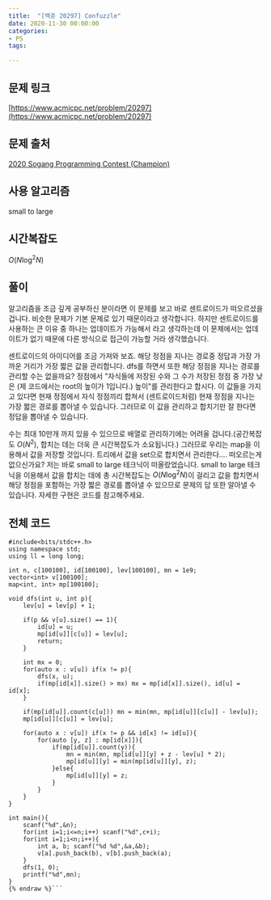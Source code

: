 ```yaml
---
title:  "[백준 20297] Confuzzle"
date: 2020-11-30 00:00:00
categories: 
- PS
tags:

---
```


## 문제 링크

[https://www.acmicpc.net/problem/20297](https://www.acmicpc.net/problem/20297)

## 문제 출처

 [2020 Sogang Programming Contest (Champion)](https://www.acmicpc.net/category/detail/2354)

## 사용 알고리즘

small to large

## 시간복잡도

$O(N\log^2N)$

## 풀이

알고리즘을 조금 깊게 공부하신 분이라면 이 문제를 보고 바로 센트로이드가 떠오르셨을 겁니다. 비슷한 문제가 기본 문제로 있기 때문이라고 생각합니다. 하지만 센트로이드를 사용하는 큰 이유 중 하나는 업데이트가 가능해서 라고 생각하는데 이 문제에서는 업데이트가 없기 때문에 다른 방식으로 접근이 가능할 거라 생각했습니다.



센트로이드의 아이디어를 조금 가져와 보죠. 해당 정점을 지나는 경로중 정답과 가장 가까운 거리가 가장 짧은 값을 관리합니다. dfs를 하면서 또한 해당 정점을 지나는 경로를 관리할 수는 없을까요? 정점에서 "자식들에 저장된 수와 그 수가 저장된 정점 중 가장 낮은 (제 코드에서는 root의 높이가 1입니다.) 높이"를 관리한다고 합시다. 이 값들을 가지고 있다면 현재 정점에서 자식 정점끼리 합쳐서 (센트로이드처럼) 현재 정점을 지나는 가장 짧은 경로를 뽑아낼 수 있습니다. 그러므로 이 값을 관리하고 합치기만 잘 한다면 정답을 뽑아낼 수 있습니다.



수는 최대 10만개 까지 있을 수 있으므로 배열로 관리하기에는 어려울 겁니다.(공간복잡도 $O(N^2)$, 합치는 데는 더욱 큰 시간복잡도가 소요됩니다.) 그러므로 우리는 map을 이용해서 값을 저장할 것입니다. 트리에서 값을 set으로 합치면서 관리한다.... 떠오르는게 없으신가요? 저는 바로 small to large 테크닉이 떠올랐었습니다. small to large 테크닉을 이용해서 값을 합치는 데에 총 시간복잡도는 $O(N\log^2N)$이 걸리고 값을 합치면서 해당 정점을 포함하는 가장 짧은 경로를 뽑아낼 수 있으므로 문제의 답 또한 알아낼 수 있습니다. 자세한 구현은 코드를 참고해주세요.


## 전체 코드

```cpp{% raw %}
#include<bits/stdc++.h>
using namespace std;
using ll = long long;

int n, c[100100], id[100100], lev[100100], mn = 1e9;
vector<int> v[100100];
map<int, int> mp[100100];

void dfs(int u, int p){
    lev[u] = lev[p] + 1;

    if(p && v[u].size() == 1){
        id[u] = u;
        mp[id[u]][c[u]] = lev[u];
        return;
    }

    int mx = 0;
    for(auto x : v[u]) if(x != p){
        dfs(x, u);
        if(mp[id[x]].size() > mx) mx = mp[id[x]].size(), id[u] = id[x];
    }

    if(mp[id[u]].count(c[u])) mn = min(mn, mp[id[u]][c[u]] - lev[u]);
    mp[id[u]][c[u]] = lev[u];

    for(auto x : v[u]) if(x != p && id[x] != id[u]){
        for(auto [y, z] : mp[id[x]]){
            if(mp[id[u]].count(y)){
                mn = min(mn, mp[id[u]][y] + z - lev[u] * 2);
                mp[id[u]][y] = min(mp[id[u]][y], z);
            }else{
                mp[id[u]][y] = z;
            }
        }
    }
}

int main(){
    scanf("%d",&n);
    for(int i=1;i<=n;i++) scanf("%d",c+i);
    for(int i=1;i<n;i++){
        int a, b; scanf("%d %d",&a,&b);
        v[a].push_back(b), v[b].push_back(a);
    }
    dfs(1, 0);
    printf("%d",mn);
}
{% endraw %}```


```